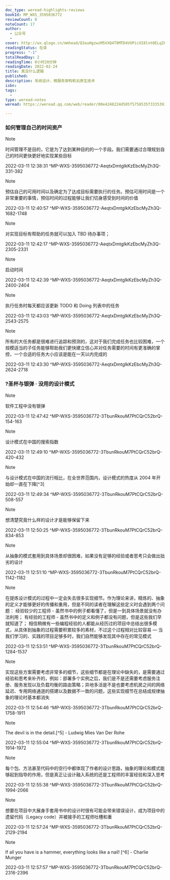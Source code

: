 ```yaml
---
doc_type: weread-highlights-reviews
bookId: MP_WXS_3595036772
reviewCount: 0
noteCount: 17
author:
  - 公众号
  - 
cover: http://wx.qlogo.cn/mmhead/Q3auHgzwzM5VXQ4T0MTD4VOPicXI8lnt0ELqZ6oDj8IJBecbpdqDXTg/0
readingStatus: 在读
progress: "-1"
totalReadDay: 2
readingTime: 0小时20分钟
readingDate: 2022-02-24
title: 真没什么逻辑
published: 
description: 系统设计、微服务架构和云原生技术
isbn: 
tags:
  - 
type: weread-notes
weread: https://weread.qq.com/web/reader/00e4248224d505f5758535f33353935303336373732be8

---
```



### 如何管理自己的时间资产

> [!NOTE] 
> 时间管理不是目的，它是为了达到某种目的的一个手段。我们需要通过合理规划自己的时间更快更好地实现某些目标
> 
> 2022-03-11 12:38:31 ^MP-WXS-3595036772-AeqtxDmtgIkKzEbcMyZh3Q-331-382

> [!NOTE] 
> 预估自己的可用时间以及确定为了达成目标需要执行的任务。预估可用时间是一个非常重要的事情，预估时间的过程能够让我们切身感受到时间的价值
> 
> 2022-03-11 12:40:57 ^MP-WXS-3595036772-AeqtxDmtgIkKzEbcMyZh3Q-1682-1748

> [!NOTE] 
> 对实现目标有帮助的任务就可以加入 TBD 待办事项；
> 
> 2022-03-11 12:42:17 ^MP-WXS-3595036772-AeqtxDmtgIkKzEbcMyZh3Q-2305-2331

> [!NOTE] 
> 启动时间
> 
> 2022-03-11 12:42:39 ^MP-WXS-3595036772-AeqtxDmtgIkKzEbcMyZh3Q-2400-2404

> [!NOTE] 
> 执行任务时每天都应该更新 TODO 和 Doing 列表中的任务
> 
> 2022-03-11 12:43:03 ^MP-WXS-3595036772-AeqtxDmtgIkKzEbcMyZh3Q-2543-2575

> [!NOTE] 
> 所有的大任务都是很难进行追踪和预测的，这对于我们完成任务也比较困难，一个规模适当的子任务能够帮助我们更快建立信心并对任务需要的时间有更准确的掌控，一个合适的任务大小应该是能在一天以内完成的
> 
> 2022-03-11 12:43:30 ^MP-WXS-3595036772-AeqtxDmtgIkKzEbcMyZh3Q-2624-2718

### ?圣杯与银弹 · 没用的设计模式

> [!NOTE] 
> 软件工程中没有银弹
> 
> 2022-03-11 12:47:42 ^MP-WXS-3595036772-3TbunRkouM7PtCQrC52brQ-154-163

> [!NOTE] 
> 设计模式在中国的搜索指数
> 
> 2022-03-11 12:49:10 ^MP-WXS-3595036772-3TbunRkouM7PtCQrC52brQ-420-432

> [!NOTE] 
> 与设计模式在中国的流行相比，在全世界范围内，设计模式的热度从 2004 年开始却一直在下降[^3]
> 
> 2022-03-11 12:49:34 ^MP-WXS-3595036772-3TbunRkouM7PtCQrC52brQ-508-557

> [!NOTE] 
> 想清楚究竟什么样的设计才是能够保留下来
> 
> 2022-03-11 12:50:25 ^MP-WXS-3595036772-3TbunRkouM7PtCQrC52brQ-834-853

> [!NOTE] 
> 从抽象的模式套用到具体场景却很困难，如果没有足够的经验或者思考只会做出拙劣的设计
> 
> 2022-03-11 12:51:10 ^MP-WXS-3595036772-3TbunRkouM7PtCQrC52brQ-1142-1182

> [!NOTE] 
> 在提炼设计模式的过程中一定会失去很多实现细节。作为理论来讲，精炼的、抽象的定义才能够更好的传播和重用，但是不同的读者在理解这些定义时会遇到两个问题：
   经验较少的工程师 - 虽然书中的例子都看懂了，但是一到具体场景就没有办法利用；
   有经验的工程师 - 虽然书中的定义和例子都没有问题，但是这些我们早就知道了；
   相信稍微有一些编程经验的人都能从经历过的项目中总结出很多模式，从具体到抽象的过程需要积累较多的素材，不过这个过程相对比较容易 — 当我们学习的、实践的项目足够多时，我们自然能够发现其中存在的常见模式
> 
> 2022-03-11 12:53:51 ^MP-WXS-3595036772-3TbunRkouM7PtCQrC52brQ-1284-1537

> [!NOTE] 
> 实现这些方案需要考虑非常多的细节，这些细节都是在理论中缺失的，是需要通过经验和思考来补齐的，例如：部署多个实例之后，我们是不是还需要考虑服务注册、服务发现以及负载均衡的路由策略；异地多活是不是也要考虑机房之间的网络延迟、专用网络通道的搭建以及数据不一致的问题，这些实现细节在总结成规律抽象的理论时基本都消失
> 
> 2022-03-11 12:54:46 ^MP-WXS-3595036772-3TbunRkouM7PtCQrC52brQ-1758-1911

> [!NOTE] 
> The devil is in the detail.[^5] - Ludwig Mies Van Der Rohe
> 
> 2022-03-11 12:55:04 ^MP-WXS-3595036772-3TbunRkouM7PtCQrC52brQ-1914-1972

> [!NOTE] 
> 每个包、方法甚至代码中的空行中都体现了作者的设计思路，抽象的理论和模式能够起到指导的作用，但是真正让设计融入系统的还是工程师的丰富经验和深入思考
> 
> 2022-03-11 12:55:38 ^MP-WXS-3595036772-3TbunRkouM7PtCQrC52brQ-1994-2066

> [!NOTE] 
> 想要在项目中大展身手套用书中的设计时很有可能会带来错误设计，成为项目中的遗留代码（Legacy code）并被接手的工程师吐槽和重
> 
> 2022-03-11 12:57:24 ^MP-WXS-3595036772-3TbunRkouM7PtCQrC52brQ-2129-2194

> [!NOTE] 
> If all you have is a hammer, everything looks like a nail! [^6] - Charlie Munger
> 
> 2022-03-11 12:57:57 ^MP-WXS-3595036772-3TbunRkouM7PtCQrC52brQ-2316-2396

